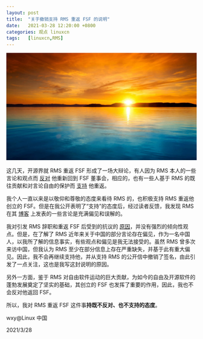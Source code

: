 ```yaml
---
layout: post
title:	"关于撤销支持 RMS 重返 FSF 的说明"
date:	2021-03-28 12:20:00 +0800 
categories:	观点 linuxcn 
tags:	[linuxcn,RMS]
---
```



![](/Asserts/Images/album/202103/28/121849hyl7qql21ty15bla.jpg)


这几天，开源界就 RMS 重返 FSF 形成了一场大辩论，有人因为 RMS 本人的一些言论和观点而 [反对](https://rms-open-letter.github.io/) 他重新回到 FSF 董事会，相应的，也有一些人基于 RMS 的既往贡献和对言论自由的保护而 [支持](https://rms-support-letter.github.io/) 他重返。


我个人一直以来是以敬仰和尊敬的态度来看待 RMS 的，也积极支持 RMS 重返他创立的 FSF。但是在我公开表明了“支持”的态度后，经过读者反馈，我发现 RMS 在其 [博客](http://www.stallman.org/) 上发表的一些言论是充满偏见和误解的。


我对引发 RMS 辞职和重返 FSF 后受到的抗议的 [原因](https://jorgemorais.gitlab.io/justice-for-rms/)，并没有强烈的倾向性观点。但是，在了解了 RMS 近年来关于中国的部分言论存在偏见，作为一名中国人，以我所了解的信息事实，有些观点和偏见是我无法接受的。虽然 RMS 曾多次来访中国，但我认为 RMS 至少在部分信息上存在严重缺失，并基于此有重大偏见。因此，我不会再继续支持他，并从支持 RMS 的公开信中撤销了签名，由此引发了一点关注，这也是我写这封说明的原因。


另外一方面，鉴于 RMS 对自由软件运动的巨大贡献，为如今的自由及开源软件的蓬勃发展奠定了坚实的基础，其创立的 FSF 也发挥了重要的作用，因此，我也不会反对他返回 FSF。


所以，我对 RMS 重返 FSF 这件事**持既不反对、也不支持的态度**。


wxy@Linux 中国


2021/3/28
